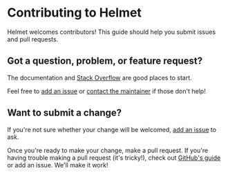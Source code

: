 # Contributing to Helmet

Helmet welcomes contributors! This guide should help you submit issues and pull requests.

## Got a question, problem, or feature request?

The documentation and [Stack Overflow](https://stackoverflow.com/questions/tagged/helmet.js) are good places to start.

Feel free to [add an issue](https://github.com/helmetjs/helmet/issues) or [contact the maintainer](https://evanhahn.com/contact) if those don't help!

## Want to submit a change?

If you're not sure whether your change will be welcomed, [add an issue](https://github.com/helmetjs/helmet/issues) to ask.

Once you're ready to make your change, make a pull request. If you're having trouble making a pull request (it's tricky!), check out [GitHub's guide](https://help.github.com/articles/using-pull-requests/) or add an issue. We'll make it work!
